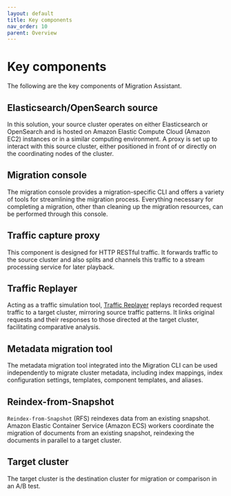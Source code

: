 ```yaml
---
layout: default
title: Key components
nav_order: 10
parent: Overview
---
```


# Key components 

The following are the key components of Migration Assistant.

## Elasticsearch/OpenSearch source

In this solution, your source cluster operates on either Elasticsearch or OpenSearch and is hosted on Amazon Elastic Compute Cloud (Amazon EC2) instances or in a similar computing environment. A proxy is set up to interact with this source cluster, either positioned in front of or directly on the coordinating nodes of the cluster.

## Migration console

The migration console provides a migration-specific CLI and offers a variety of tools for streamlining the migration process. Everything necessary for completing a migration, other than cleaning up the migration resources, can be performed through this console.

## Traffic capture proxy

This component is designed for HTTP RESTful traffic. It forwards traffic to the source cluster and also splits and channels this traffic to a stream processing service for later playback.

## Traffic Replayer

Acting as a traffic simulation tool, [Traffic Replayer]({{site.url}}{{site.baseurl}}/migration-assistant/migration-phases/live-traffic-migration/using-traffic-replayer/) replays recorded request traffic to a target cluster, mirroring source traffic patterns. It links original requests and their responses to those directed at the target cluster, facilitating comparative analysis.

## Metadata migration tool

The metadata migration tool integrated into the Migration CLI can be used independently to migrate cluster metadata, including index mappings, index configuration settings, templates, component templates, and aliases.

## Reindex-from-Snapshot

`Reindex-from-Snapshot` (RFS) reindexes data from an existing snapshot. Amazon Elastic Container Service (Amazon ECS) workers coordinate the migration of documents from an existing snapshot, reindexing the documents in parallel to a target cluster.

## Target cluster

The target cluster is the destination cluster for migration or comparison in an A/B test.